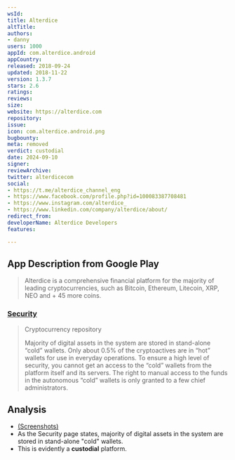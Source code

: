```yaml
---
wsId: 
title: Alterdice
altTitle: 
authors:
- danny
users: 1000
appId: com.alterdice.android
appCountry: 
released: 2018-09-24
updated: 2018-11-22
version: 1.3.7
stars: 2.6
ratings: 
reviews: 
size: 
website: https://alterdice.com
repository: 
issue: 
icon: com.alterdice.android.png
bugbounty: 
meta: removed
verdict: custodial
date: 2024-09-10
signer: 
reviewArchive: 
twitter: alterdicecom
social:
- https://t.me/alterdice_channel_eng
- https://www.facebook.com/profile.php?id=100083387708481
- https://www.instagram.com/alterdice_
- https://www.linkedin.com/company/alterdice/about/
redirect_from: 
developerName: Alterdice Developers
features: 

---
```


## App Description from Google Play 

> Alterdice is a comprehensive financial platform for the majority of leading cryptocurrencies, such as Bitcoin, Ethereum, Litecoin, XRP, NEO and + 45 more coins.

### [Security](https://alterdice.com/page/security)

> Cryptocurrency repository
>
> Majority of digital assets in the system are stored in stand-alone “cold” wallets. Only about 0.5% of the cryptoactives are in “hot” wallets for use in everyday operations. To ensure a high level of security, you cannot get an access to the “cold” wallets from the platform itself and its servers. The right to manual access to the funds in the autonomous “cold” wallets is only granted to a few chief administrators.

## Analysis 

- [(Screenshots)](https://twitter.com/BitcoinWalletz/status/1656248209449312256)
- As the Security page states, majority of digital assets in the system are stored in stand-alone "cold" wallets. 
- This is evidently a **custodial** platform.
